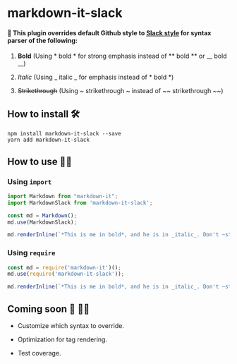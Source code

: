 # markdown-it-slack

#### 🚀 This plugin overrides default **Github style** to [**Slack style**](https://get.slack.help/hc/en-us/articles/202288908-Format-your-messages) for syntax parser of the following:

1. **Bold** (Using * bold * for strong emphasis instead of ** bold ** or __ bold __)

2. _Italic_ (Using _ italic _ for emphasis instead of * bold *)

3. ~~Strikethrough~~ (Using ~ strikethrough ~ instead of ~~ strikethrough ~~)




## How to install 🛠️

```
npm install markdown-it-slack --save
yarn add markdown-it-slack
```




## How to use 👨‍💻

### Using `import` 

```js
import Markdown from "markdown-it";
import MarkdownSlack from 'markdown-it-slack';

const md = Markdown();
md.use(MarkdownSlack);

md.renderInline(`*This is me in bold*, and he is in _italic_. Don't ~strikethrough~ me!`)
```


### Using `require`

```js
const md = require('markdown-it')();
md.use(require('markdown-it-slack'));

md.renderInline(`*This is me in bold*, and he is in _italic_. Don't ~strikethrough~ me!`)

```




## Coming soon 🏹 👩‍🔬

* Customize which syntax to override.

* Optimization for tag rendering.

* Test coverage.